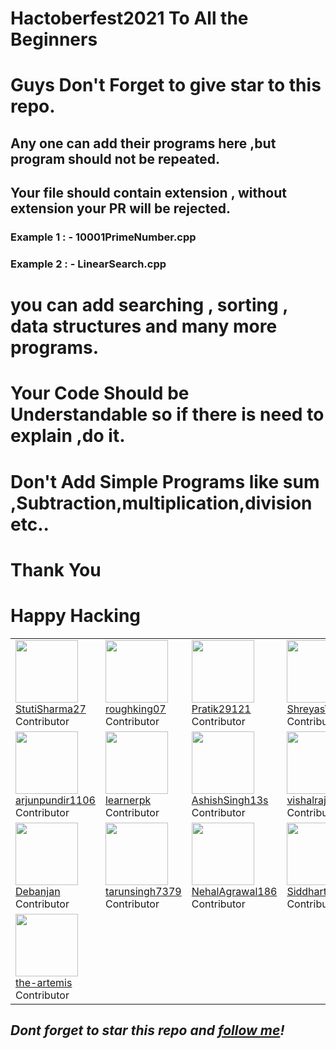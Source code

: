 # Hactoberfest2021 To All the Beginners
# Guys Don't Forget to give star to this repo.
## Any one can add their programs here ,but program should not be repeated.
## Your file should  contain extension , without extension your PR will be rejected.
### Example 1 : - 10001PrimeNumber.cpp
### Example 2 : - LinearSearch.cpp
# you can add searching , sorting , data structures and many more programs.
# Your Code Should be Understandable so if there is need to explain ,do it.
# Don't Add Simple Programs like sum ,Subtraction,multiplication,division etc..
# Thank You
# Happy Hacking
<table>
  <tr>
    <td> <img src="https://github.com/StutiSharma27.png?size=100" height="100px" width="100px"><br> <a href="https://github.com/StutiSharma27">StutiSharma27</a> <br> Contributor </td>
    <td> <img src="https://github.com/roughking07.png?size=100" height="100px" width="100px"><br> <a href="https://github.com/roughking07">roughking07</a> <br> Contributor </td>
    <td> <img src="https://github.com/Pratik29121.png?size=100" height="100px" width="100px"><br> <a href="https://github.com/Pratik29121"> Pratik29121</a> <br> Contributor </td>
    <td> <img src="https://github.com/ShreyasV7.png?size=100" height="100px" width="100px"><br> <a href="https://github.com/ShreyasV7"> ShreyasV7 </a> <br> Contributor </td>
  <td> <img src="https://github.com/SiddharthBhamare01.png?size=100" height="100px" width="100px"><br> <a href="https://github.com/SiddharthBhamare01"> SiddharthBhamare01 </a> <br> Contributor </td>
  
  </tr>
  
  <td> <img src="https://github.com/arjunpundir1106.png?size=100" height="100px" width="100px"><br> <a href="https://github.com/arjunpundir1106"> arjunpundir1106 </a> <br> Contributor </td>
  <td> <img src="https://github.com/learnerpk.png?size=100" height="100px" width="100px"><br> <a href="https://github.com/learnerpk"> learnerpk </a> <br> Contributor </td>
  <td> <img src="https://github.com/AshishSingh13s.png?size=100" height="100px" width="100px"><br> <a href="https://github.com/AshishSingh13s"> AshishSingh13s </a> <br> Contributor </td>
  <td> <img src="https://github.com/vishalrajofficial.png?size=100" height="100px" width="100px"><br> <a href="https://github.com/vishalrajofficial"> vishalrajofficial </a> <br> Contributor </td> 
  <td> <img src="https://github.com/hunt-s7.png?size=100" height="100px" width="100px"><br> <a href="https://github.com/hunt-s7"> hunt-s7 </a> <br> Contributor </td>
  </tr>
  
  
  <td> <img src="https://github.com/Debanjan-exe.png?size=100" height="100px" width="100px"><br> <a href="https://github.com/Debanjan-exe"> Debanjan </a> <br> Contributor </td>
  
  <td> <img src="https://github.com/tarunsingh7379.png?size=100" height="100px" width="100px"><br> <a href="https://github.com/tarunsingh7379"> tarunsingh7379 </a> <br> Contributor </td>
  
  <td> <img src="https://github.com/NehalAgrawal186.png?size=100" height="100px" width="100px"><br> <a href="https://github.com/NehalAgrawal186"> NehalAgrawal186 </a> <br> Contributor </td>
  <td> <img src="https://github.com/SiddharthBhamare01.png?size=100" height="100px" width="100px"><br> <a href="https://github.com/SiddharthBhamare01"> SiddharthBhamare01 </a> <br> Contributor </td> 
  <td> <img src="https://github.com/zomsik.png?size=100" height="100px" width="100px"><br> <a href="https://github.com/zomsik"> zomsik </a> <br> Contributor </td>
  </tr>
  
  
  <td> <img src="https://github.com/the-artemis.png?size=100" height="100px" width="100px"><br> <a href="https://github.com/the-artemis"> the-artemis </a> <br> Contributor </td></tr>
 
  
  </table>

 ## *Dont forget to star this repo and <a href="https://github.com/Rajspeaks">follow me</a>!*
